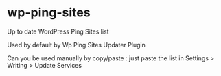 # wp-ping-sites
Up to date WordPress Ping Sites list 

Used by default by Wp Ping Sites Updater Plugin 

Can you be used manually by copy/paste : just paste the list in Settings > Writing > Update Services
